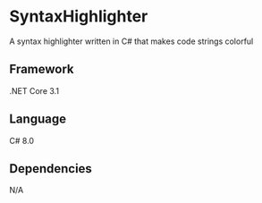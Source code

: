# SyntaxHighlighter
A syntax highlighter written in C# that makes code strings colorful

## Framework
.NET Core 3.1

## Language
C# 8.0

## Dependencies
N/A
